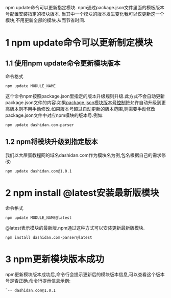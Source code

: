 npm update命令可以更新指定模块. npm通过package.json文件里面的模板版本号配置安装指定的模块版本. 当其中一个模块的版本发生变化我可以仅更新这一个模块,不用更新全部的模块.从而节省时间.


1 npm update命令可以更新制定模块
===

1.1 使用npm update命令更新模块版本
---

命令格式

```
npm update MODULE_NAME
```

这个命令npm按照package.json里指定的版本升级规则升级.此方式不会自动更新package.json文件的内容.如果[package.json模块版本号控制符](http://dashidan.com/article/nodejs/faq/8.html)允许自动升级到更高版本则不用手动修改.如果版本号超过自动更新的版本范围,则需要手动修改package.json文件中对应npm模块的版本号.例如:

```
npm update dashidan.com-parser
```

1.2 npm将模块升级到指定版本
---

我们以大屎蛋教程网的域名dashidan.com作为模块名为例,包名根据自己的需求修改:

```
npm update dashidan.com@1.0.1
```

2 npm install @latest安装最新版模块
===

命令格式

```
npm update MODULE_NAME@latest
```

@latest表示模块的最新版.npm通过这种方式可以安装更新最新版模块.

```
npm install dashidan.com-parser@latest
```

3 npm更新模块版本成功
===

npm更新模块版本成功后,命令行会提示更新后的模块版本信息,可以查看这个版本号是否正确.命令行提示信息示例:

```
`-- dashidan.com@1.0.1
```